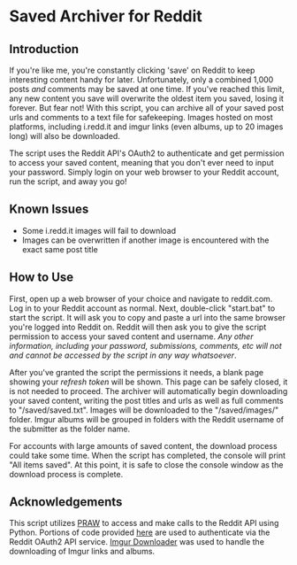 # Saved Archiver for Reddit
## Introduction
If you're like me, you're constantly clicking 'save' on Reddit to keep interesting content handy for later. Unfortunately, only a combined 1,000 posts *and* comments may be saved at one time. If you've reached this limit, any new content you save will overwrite the oldest item you saved, losing it forever. But fear not! With this script, you can archive all of your saved post urls and comments to a text file for safekeeping. Images hosted on most platforms, including i.redd.it and imgur links (even albums, up to 20 images long) will also be downloaded.

The script uses the Reddit API's OAuth2 to authenticate and get permission to access your saved content, meaning that you don't ever need to input your password. Simply login on your web browser to your Reddit account, run the script, and away you go!

## Known Issues
 * Some i.redd.it images will fail to download
 * Images can be overwritten if another image is encountered with the exact same post title

## How to Use
First, open up a web browser of your choice and navigate to reddit.com. Log in to your Reddit account as normal. Next, double-click "start.bat" to start the script. It will ask you to copy and paste a url into the same browser you're logged into Reddit on. Reddit will then ask you to give the script permission to access your saved content and username. *Any other information, including your password, submissions, comments, etc will not and cannot be accessed by the script in any way whatsoever*.

After you've granted the script the permissions it needs, a blank page showing your *refresh token* will be shown. This page can be safely closed, it is not needed to proceed. The archiver will automatically begin downloading your saved content, writing the post titles and urls as well as full comments to "/saved/saved.txt". Images will be downloaded to the "/saved/images/" folder. Imgur albums will be grouped in folders with the Reddit username of the submitter as the folder name.

For accounts with large amounts of saved content, the download process could take some time. When the script has completed, the console will print "All items saved". At this point, it is safe to close the console window as the download process is complete.

## Acknowledgements
This script utilizes [PRAW](https://praw.readthedocs.io/en/latest/) to access and make calls to the Reddit API using Python. Portions of code provided [here](https://praw.readthedocs.io/en/latest/tutorials/refresh_token.html#refresh-token) are used to authenticate via the Reddit OAuth2 API service. [Imgur Downloader](https://github.com/jtara1/imgur_downloader) was used to handle the downloading of Imgur links and albums.
